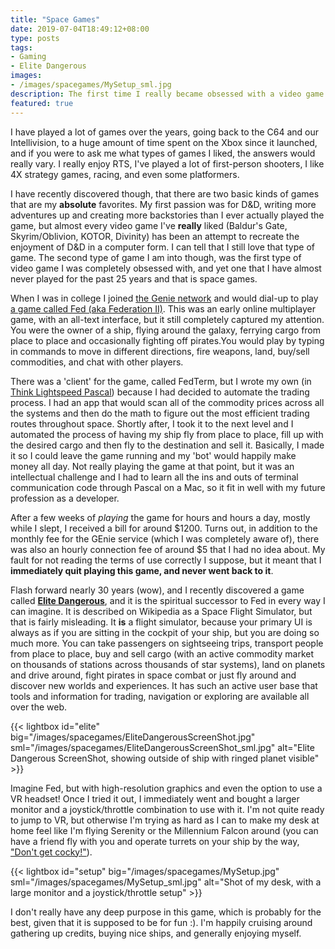 ```yaml
---
title: "Space Games"
date: 2019-07-04T18:49:12+08:00
type: posts
tags:
- Gaming
- Elite Dangerous
images:
- /images/spacegames/MySetup_sml.jpg
description: The first time I really became obsessed with a video game was in my first year of college, playing an online game called 'Fed' ...
featured: true
---
```

I have played a lot of games over the years, going back to the C64 and our Intellivision, to a huge amount of time spent on the Xbox since it launched, and if you were to ask me what types of games I liked, the answers would really vary. I really enjoy RTS, I've played a lot of first-person shooters, I like 4X strategy games, racing, and even some platformers.

I have recently discovered though, that there are two basic kinds of games that are my **absolute** favorites. My first passion was for D&D, writing more adventures up and creating more backstories than I ever actually played the game, but almost every video game I've **really** liked (Baldur's Gate, Skyrim/Oblivion, KOTOR, Divinity) has been an attempt to recreate the enjoyment of D&D in a computer form. I can tell that I still love that type of game. The second type of game I am into though, was the first type of video game I was completely obsessed with, and yet one that I have almost never played for the past 25 years and that is space games.

When I was in college I joined [the Genie network](https://en.wikipedia.org/wiki/GEnie) and would dial-up to play [a game called Fed (aka Federation II)](http://www.ibgames.net/ibinfo/ibhistory3.html). This was an early online multiplayer game, with an all-text interface, but it still completely captured my attention. You were the owner of a ship, flying around the galaxy, ferrying cargo from place to place and occasionally fighting off pirates.You would play by typing in commands to move in different directions, fire weapons, land, buy/sell commodities, and chat with other players.

There was a 'client' for the game, called FedTerm, but I wrote my own (in [Think Lightspeed Pascal](https://wiki.freepascal.org/THINK_Pascal)) because I had decided to automate the trading process. I had an app that would scan all of the commodity prices across all the systems and then do the math to figure out the most efficient trading routes throughout space. Shortly after, I took it to the next level and I automated the process of having my ship fly from place to place, fill up with the desired cargo and then fly to the destination and sell it. Basically, I made it so I could leave the game running and my 'bot' would happily make money all day. Not really playing the game at that point, but it was an intellectual challenge and I had to learn all the ins and outs of terminal communication code through Pascal on a Mac, so it fit in well with my future profession as a developer.

After a few weeks of _playing_ the game for hours and hours a day, mostly while I slept, I received a bill for around $1200. Turns out, in addition to the monthly fee for the GEnie service (which I was completely aware of), there was also an hourly connection fee of around $5 that I had no idea about. My fault for not reading the terms of use correctly I suppose, but it meant that I **immediately quit playing this game, and never went back to it**.

Flash forward nearly 30 years (wow), and I recently discovered a game called [**Elite Dangerous**](https://www.elitedangerous.com/), and it is the spiritual successor to Fed in every way I can imagine. It is described on Wikipedia as a Space Flight Simulator, but that is fairly misleading. It **is** a flight simulator, because your primary UI is always as if you are sitting in the cockpit of your ship, but you are doing so much more. You can take passengers on sightseeing trips, transport people from place to place, buy and sell cargo (with an active commodity market on thousands of stations across thousands of star systems), land on planets and drive around, fight pirates in space combat or just fly around and discover new worlds and experiences. It has such an active user base that tools and information for trading, navigation or exploring are available all over the web.

{{< lightbox id="elite" big="/images/spacegames/EliteDangerousScreenShot.jpg" sml="/images/spacegames/EliteDangerousScreenShot_sml.jpg" alt="Elite Dangerous ScreenShot, showing outside of ship with ringed planet visible" >}}

Imagine Fed, but with high-resolution graphics and even the option to use a VR headset! Once I tried it out, I immediately went and bought a larger monitor and a joystick/throttle combination to use with it. I'm not quite ready to jump to VR, but otherwise I'm trying as hard as I can to make my desk at home feel like I'm flying Serenity or the Millennium Falcon around (you can have a friend fly with you and operate turrets on your ship by the way, ["Don't get cocky!"](https://www.youtube.com/watch?v=nN9xsFUsPqM)). 

{{< lightbox id="setup" big="/images/spacegames/MySetup.jpg" sml="/images/spacegames/MySetup_sml.jpg" alt="Shot of my desk, with a large monitor and a joystick/throttle setup" >}}

I don't really have any deep purpose in this game, which is probably for the best, given that it is supposed to be for fun :). I'm happily cruising around gathering up credits, buying nice ships, and generally enjoying myself.